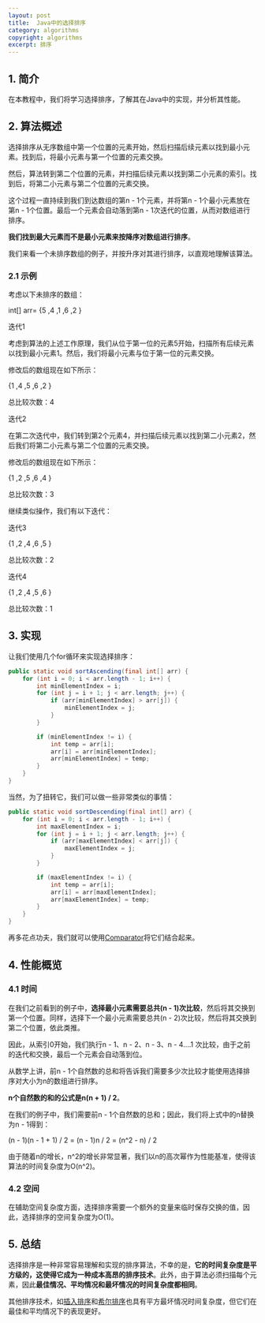 ```yaml
---
layout: post
title:  Java中的选择排序
category: algorithms
copyright: algorithms
excerpt: 排序
---
```


## 1. 简介

在本教程中，我们将学习选择排序，了解其在Java中的实现，并分析其性能。

## 2. 算法概述

选择排序从无序数组中第一个位置的元素开始，然后扫描后续元素以找到最小元素。找到后，将最小元素与第一个位置的元素交换。

然后，算法转到第二个位置的元素，并扫描后续元素以找到第二小元素的索引。找到后，将第二小元素与第二个位置的元素交换。

这个过程一直持续到我们到达数组的第n - 1个元素，并将第n - 1个最小元素放在第n - 1个位置。最后一个元素会自动落到第n - 1次迭代的位置，从而对数组进行排序。

**我们找到最大元素而不是最小元素来按降序对数组进行排序**。

我们来看一个未排序数组的例子，并按升序对其进行排序，以直观地理解该算法。

### 2.1 示例

考虑以下未排序的数组：

int[] arr= {5 ,4 ,1 ,6 ,2 }

迭代1

考虑到算法的上述工作原理，我们从位于第一位的元素5开始，扫描所有后续元素以找到最小元素1。然后，我们将最小元素与位于第一位的元素交换。

修改后的数组现在如下所示：

{1 ,4 ,5 ,6 ,2 }

总比较次数：4

迭代2

在第二次迭代中，我们转到第2个元素4，并扫描后续元素以找到第二小元素2，然后我们将第二小元素与第二个位置的元素交换。

修改后的数组现在如下所示：

{1 ,2 ,5 ,6 ,4 }

总比较次数：3

继续类似操作，我们有以下迭代：

迭代3

{1 ,2 ,4 ,6 ,5 }

总比较次数：2

迭代4

{1 ,2 ,4 ,5 ,6 }

总比较次数：1

## 3. 实现

让我们使用几个for循环来实现选择排序：
```java
public static void sortAscending(final int[] arr) {
    for (int i = 0; i < arr.length - 1; i++) {
        int minElementIndex = i;
        for (int j = i + 1; j < arr.length; j++) {
            if (arr[minElementIndex] > arr[j]) {
                minElementIndex = j;
            }
        }

        if (minElementIndex != i) {
            int temp = arr[i];
            arr[i] = arr[minElementIndex];
            arr[minElementIndex] = temp;
        }
    }
}
```

当然，为了扭转它，我们可以做一些非常类似的事情：
```java
public static void sortDescending(final int[] arr) {
    for (int i = 0; i < arr.length - 1; i++) {
        int maxElementIndex = i;
        for (int j = i + 1; j < arr.length; j++) {
            if (arr[maxElementIndex] < arr[j]) {
                maxElementIndex = j;
            }
        }

        if (maxElementIndex != i) {
            int temp = arr[i];
            arr[i] = arr[maxElementIndex];
            arr[maxElementIndex] = temp;
        }
    }
}
```

再多花点功夫，我们就可以使用[Comparator](https://www.baeldung.com/java-comparator-comparable)将它们结合起来。

## 4. 性能概览

### 4.1 时间

在我们之前看到的例子中，**选择最小元素需要总共(n - 1)次比较**，然后将其交换到第一个位置。同样，选择下一个最小元素需要总共(n - 2)次比较，然后将其交换到第二个位置，依此类推。

因此，从索引0开始，我们执行n - 1、n - 2、n - 3、n - 4....1 次比较，由于之前的迭代和交换，最后一个元素会自动落到位。

从数学上讲，前n - 1个自然数的总和将告诉我们需要多少次比较才能使用选择排序对大小为n的数组进行排序。 

**n个自然数的和的公式是n(n + 1) / 2**。

在我们的例子中，我们需要前n - 1个自然数的总和；因此，我们将上式中的n替换为n - 1得到：

(n - 1)(n - 1 + 1) / 2 = (n - 1)n / 2 = (n^2 - n) / 2

由于随着n的增长，n^2的增长非常显著，我们以n的高次幂作为性能基准，使得该算法的时间复杂度为O(n^2)。

### 4.2 空间

在辅助空间复杂度方面，选择排序需要一个额外的变量来临时保存交换的值，因此，选择排序的空间复杂度为O(1)。

## 5. 总结

选择排序是一种非常容易理解和实现的排序算法，不幸的是，**它的时间复杂度是平方级的，这使得它成为一种成本高昂的排序技术**。此外，由于算法必须扫描每个元素，因此**最佳情况、平均情况和最坏情况的时间复杂度都相同**。

其他排序技术，如[插入排序](https://www.baeldung.com/java-insertion-sort)和[希尔排序](https://www.baeldung.com/java-shell-sort)也具有平方最坏情况时间复杂度，但它们在最佳和平均情况下的表现更好。